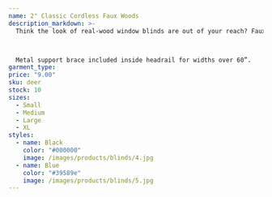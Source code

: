 ```yaml
---
name: 2" Classic Cordless Faux Woods
description_markdown: >-
  Think the look of real-wood window blinds are out of your reach? Faux-get about it! Now you can get the classic look of wood at a budget-friendly price with our 2” Classic Cordless Faux Woods. These  stylish, completely cordless faux window coverings feature 2-inch-wide slats that let in lots of light when opened. They come in designer-favorite White or Off White, so they make the perfect, neutral backdrop for any space.



  Metal support brace included inside headrail for widths over 60”.
garment_type:
price: "9.00"
sku: deer
stock: 10
sizes:
  - Small
  - Medium
  - Large
  - XL
styles:
  - name: Black
    color: "#000000"
    image: /images/products/blinds/4.jpg
  - name: Blue
    color: "#39589e"
    image: /images/products/blinds/5.jpg
---
```


